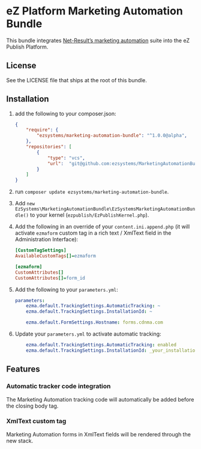 # eZ Platform Marketing Automation Bundle

This bundle integrates [Net-Result’s marketing automation](http://www.net-results.com/) suite into the eZ Publish
Platform.

## License
See the LICENSE file that ships at the root of this bundle.

## Installation

1. add the following to your composer.json:
    ```json
    {
        "require": {
            "ezsystems/marketing-automation-bundle": "^1.0.0@alpha",
        },
        "repositories": [
            {
                "type": "vcs",
                "url":  "git@github.com:ezsystems/MarketingAutomationBundle.git"
            }
        ]
    }
    ```

2. run `composer update ezsystems/marketing-automation-bundle`.

3. Add `new EzSystems\MarketingAutomationBundle\EzSystemsMarketingAutomationBundle()` to your kernel (`ezpublish/EzPublishKernel.php`).

4. Add the following in an override of your `content.ini.append.php` (it will activate `ezmaform` custom tag in a rich text / XmlText field in the Administration Interface):
    ```ini
    [CustomTagSettings]
    AvailableCustomTags[]=ezmaform
    
    [ezmaform]
    CustomAttributes[]
    CustomAttributes[]=form_id
    ```

5. Add the following to your `parameters.yml`:
    ```yaml
    parameters:
        ezma.default.TrackingSettings.AutomaticTracking: ~
        ezma.default.TrackingSettings.InstallationId: ~
    
        ezma.default.FormSettings.Hostname: forms.cdnma.com
    ```

6. Update your `parameters.yml` to activate automatic tracking:
    ```yaml
        ezma.default.TrackingSettings.AutomaticTracking: enabled
        ezma.default.TrackingSettings.InstallationId: _your_installation_id_
    ```

## Features

### Automatic tracker code integration
The Marketing Automation tracking code will automatically be added before the closing body tag.

### XmlText custom tag
Marketing Automation forms in XmlText fields will be rendered through the new stack.
